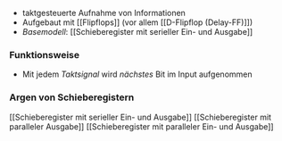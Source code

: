 - taktgesteuerte Aufnahme von Informationen
- Aufgebaut mit [[Flipflops]] (vor allem [[D-Flipflop (Delay-FF)]])
- _Basemodell_: [[Schieberegister mit serieller Ein- und Ausgabe]]

### Funktionsweise
- Mit jedem _Taktsignal_ wird _nächstes_ Bit im Input aufgenommen


### Argen von Schieberegistern
[[Schieberegister mit serieller Ein- und Ausgabe]]
[[Schieberegister mit paralleler Ausgabe]]
[[Schieberegister mit paralleler Ein- und Ausgabe]]